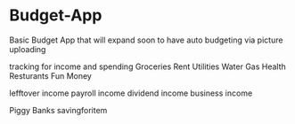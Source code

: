 # Budget-App
Basic Budget App that will expand soon to have auto budgeting via picture uploading 

tracking for income and spending 
Groceries 
Rent 
Utilities 
Water 
Gas
Health
Resturants
Fun Money 

lefftover income 
payroll income 
dividend income 
business income 

Piggy Banks 
savingforitem 

